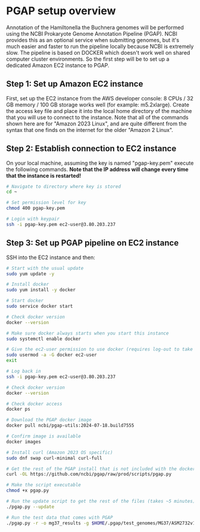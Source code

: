 # PGAP setup overview

Annotation of the Hamiltonella the Buchnera genomes will be performed using the NCBI Prokaryote Genome Annotation Pipeline (PGAP). NCBI provides this as an optional service when submitting genomes, but it's much easier and faster to run the pipeline locally because NCBI is extremely slow. The pipeline is based on DOCKER which doesn't work well on shared computer cluster environments. So the first step will be to set up a dedicated Amazon EC2 instance to PGAP.



## Step 1: Set up Amazon EC2 instance

First, set up the EC2 instance from the AWS developer console: 8 CPUs / 32 GB memory / 100 GB storage works well (for example: m5.2xlarge). Create the access key file and place it into the local home directory of the machine that you will use to connect to the instance. Note that all of the commands shown here are for "Amazon 2023 Linux", and are quite different from the syntax that one finds on the internet for the older "Amazon 2 Linux".



## Step 2: Establish connection to EC2 instance

On your local machine, assuming the key is named "pgap-key.pem" execute the following commands. **Note that the IP address  will change every time that the instance is restarted!**

````bash
# Navigate to directory where key is stored
cd ~

# Set permission level for key
chmod 400 pgap-key.pem

# Login with keypair
ssh -i pgap-key.pem ec2-user@3.80.203.237
````



## Step 3: Set up PGAP pipeline on EC2 instance

SSH into the EC2 instance and then:

````bash
# Start with the usual update 
sudo yum update -y

# Install docker
sudo yum install -y docker

# Start docker
sudo service docker start

# Check docker version
docker --version

# Make sure docker always starts when you start this instance
sudo systemctl enable docker

# Give the ec2-user permission to use docker (requires log-out to take effect)
sudo usermod -a -G docker ec2-user
exit

# Log back in
ssh -i pgap-key.pem ec2-user@3.80.203.237

# Check docker version
docker --version

# Check docker access
docker ps

# Download the PGAP docker image
docker pull ncbi/pgap-utils:2024-07-18.build7555

# Confirm image is available
docker images

# Install curl (Amazon 2023 OS specific)
sudo dnf swap curl-minimal curl-full

# Get the rest of the PGAP install that is not included with the docker image
curl -OL https://github.com/ncbi/pgap/raw/prod/scripts/pgap.py

# Make the script executable
chmod +x pgap.py

# Run the update script to get the rest of the files (takes ~5 minutes)
./pgap.py --update

# Run the test data that comes with PGAP
./pgap.py -r -o mg37_results -g $HOME/.pgap/test_genomes/MG37/ASM2732v1.annotation.nucleotide.1.fasta -s 'Mycoplasmoides genitalium'
````



